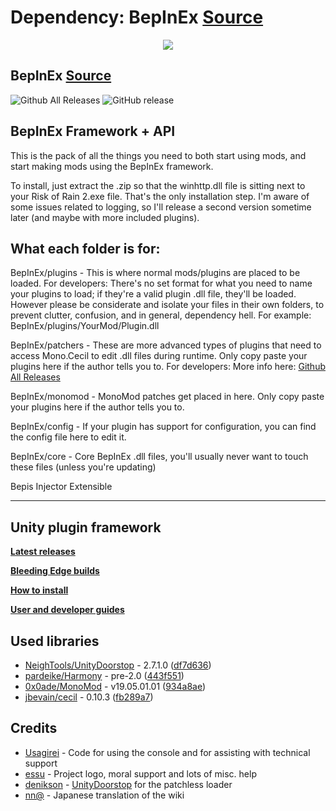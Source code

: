 
# Dependency: BepInEx [Source](https://img.shields.io/github/downloads/bepinex/bepinex/total.svg)

<p align="center">
    <img src="https://avatars2.githubusercontent.com/u/39589027?s=256">
</p>

## BepInEx **[Source](https://github.com/BepInEx/BepInEx)**
![Github All Releases](https://img.shields.io/github/downloads/bepinex/bepinex/total.svg)
![GitHub release](https://img.shields.io/github/release/bepinex/bepinex.svg)

## BepInEx Framework + API
This is the pack of all the things you need to both start using mods, and start making mods using the BepInEx framework.

To install, just extract the .zip so that the winhttp.dll file is sitting next to your Risk of Rain 2.exe file. That's the only installation step.
I'm aware of some issues related to logging, so I'll release a second version sometime later (and maybe with more included plugins).

## What each folder is for:
BepInEx/plugins - This is where normal mods/plugins are placed to be loaded.
For developers: There's no set format for what you need to name your plugins to load; if they're a valid plugin .dll file, they'll be loaded.
However please be considerate and isolate your files in their own folders, to prevent clutter, confusion, and in general, dependency hell. For example: BepInEx/plugins/YourMod/Plugin.dll

BepInEx/patchers - These are more advanced types of plugins that need to access Mono.Cecil to edit .dll files during runtime. Only copy paste your plugins here if the author tells you to.
For developers: More info here: [Github All Releases](https://github.com/BepInEx/BepInEx/wiki)

BepInEx/monomod - MonoMod patches get placed in here. Only copy paste your plugins here if the author tells you to.

BepInEx/config - If your plugin has support for configuration, you can find the config file here to edit it.

BepInEx/core - Core BepInEx .dll files, you'll usually never want to touch these files (unless you're updating)


Bepis Injector Extensible

---

## Unity plugin framework

**[Latest releases](https://github.com/BepInEx/BepInEx/releases)**

**[Bleeding Edge builds](http://builds.bepis.io/bepinex_be)**

**[How to install](https://github.com/bbepis/BepInEx/wiki/How-to-install)**

**[User and developer guides](https://github.com/BepInEx/BepInEx/wiki)**

## Used libraries
- [NeighTools/UnityDoorstop](https://github.com/NeighTools/UnityDoorstop) - 2.7.1.0 ([df7d636](https://github.com/NeighTools/UnityDoorstop/commit/df7d6366d8dc69f024c61cd31e6f690eb44ce57a))
- [pardeike/Harmony](https://github.com/pardeike/Harmony) - pre-2.0 ([443f551](https://github.com/pardeike/Harmony/commit/443f551ec45ecf409755b5979a4466343197de03))
- [0x0ade/MonoMod](https://github.com/0x0ade/MonoMod) - v19.05.01.01 ([934a8ae](https://github.com/0x0ade/MonoMod/commit/934a8ae921affac0093757d23c6f3ead34e996ac))
- [jbevain/cecil](https://github.com/jbevain/cecil) - 0.10.3 ([fb289a7](https://github.com/jbevain/cecil/commit/fb289a7cd80ceb6af5c86e7c7ecce9bf1e98b8fe))

## Credits
- [Usagirei](https://github.com/Usagirei) - Code for using the console and for assisting with technical support
- [essu](https://github.com/exdownloader) - Project logo, moral support and lots of misc. help
- [denikson](https://github.com/denikson) - [UnityDoorstop](https://github.com/NeighTools/UnityDoorstop) for the patchless loader
- [nn@](https://twitter.com/NnAone2cmg) - Japanese translation of the wiki